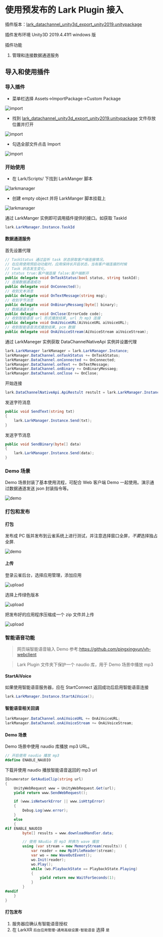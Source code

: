 # 使用预发布的 Lark Plugin 接入

插件版本：[lark_datachannel_unity3d_export_unity2019.unitypackage](https://github.com/pingxingyun/lark_xr_unity3d_demos/releases/tag/3.2.1.0)

插件发布环境 Unity3D 2019.4.41f1 windows 版

插件功能

1. 管理和连接数据通道服务

## 导入和使用插件

### 导入插件

* 菜单栏选择 Assets->ImportPackage->Custom Package

![import](./doc-assets/import_1.jpg)

* 找到 [lark_datachannel_unity3d_export_unity2019.unitypackage](https://github.com/pingxingyun/lark_xr_unity3d_demos/releases/tag/3.2.1.0) 文件存放位置并打开

![import](./doc-assets/import_2.png)

* 勾选全部文件点击 Import

![import](./doc-assets/import_3.jpg)

### 开始使用

* 在 Lark/Scripts/ 下找到 LarkManger 脚本

![larkmanager](./doc-assets/manger_1.jpg)

* 创建 empty object 并将 LarkManger 脚本挂载上

![larkmanager](./doc-assets/manager_2.jpg)

通过 LarkManger 实例即可调用插件提供的接口。如获取 TaskId

```cs
lark.LarkManager.Instance.TaskId
```

#### 数据通道服务

首先设置代理

```cs
// TaskStatus 通过监听 task 状态获取客户端连接情况。
// 在应用使用预启动功能时，应用保持长开启状态，当有客户端连接的时候
// Task 状态发生变化。
// status true:客户端连接 false:客户端断开
public delegate void OnTaskStatus(bool status, string taskId);
// 连接数据通道成功
public delegate void OnConnected();
// 收到文本消息
public delegate void OnTextMessage(string msg);
// 收到字节消息
public delegate void OnBinaryMessaeg(byte[] binary);
// 数据通道关闭
public delegate void OnClose(ErrorCode code);
// 收到智能语音 url 形式播放结果, url 为 mp3 连接
public delegate void OnAiVoiceURL(AiVoiceURL aiVoiceURL);
// 收到智能语音流式播放结果, pcm 数据
public delegate void OnAiVoiceStream(AiVoiceStream aiVoiceStream);
```

通过 LarkManeger 实例获取 DataChannelNativeApi 实例并设置代理

```cs
lark.LarkManager larkManager = lark.LarkManager.Instance;
larkManager.DataChannel.onTaskStatus += OnTaskStatus;
larkManager.DataChannel.onConnected += OnConnected;
larkManager.DataChannel.onText += OnTextMessage;
larkManager.DataChannel.onBinary += OnBinaryMessaeg;
larkManager.DataChannel.onClose += OnClose;
```

开始连接

```cs
lark.DataChannelNativeApi.ApiRestult restult = lark.LarkManager.Instance.StartConnect();
```

发送字符消息

```cs
public void SendText(string txt)
{
    lark.LarkManager.Instance.Send(txt);
}
```

发送字节消息

```cs
public void SendBinary(byte[] data)
{
    lark.LarkManager.Instance.Send(data);
}
```

### Demo 场景

Demo 场景封装了基本使用流程，可配合 Web 客户端 Demo 一起使用。演示通过数据通道发送 json 封装指令等。

![demo](./doc-assets/demo_1.jpg)

### 打包和发布

#### 打包

发布成 PC 版并发布到云雀系统上进行测试，并注意选择窗口全屏，*不要*选择独占全屏.

![demo](./doc-assets/release.jpg)

#### 上传

登录云雀后台，选择应用管理，添加应用

![upload](./doc-assets/release_2.jpg)

选择上传绿色版本

![upload](./doc-assets/release_3.jpg)

把发布好的应用程序压缩成一个 zip 文件并上传

![upload](./doc-assets/release_4.jpg)


### 智能语音功能

> 网页端智能语音输入 Demo 参考:https://github.com/pingxingyun/vh-webclient

> Lark Plugin 文件夹下保护一个 naudio 库，用于 Demo 场景中播放 mp3

#### StartAiVoice

如果使用智能语音服务器，应在 StartConnect 返回成功后启用智能语音连接

```cs
lark.LarkManager.Instance.StartAiVoice();
```

#### 智能语音相关回调

```cs
larkManager.DataChannel.onAiVoiceURL += OnAiVoiceURL;
larkManager.DataChannel.onAiVoiceStream += OnAiVoiceStream;
```

#### Demo 场景

Demo 场景中使用 naudio 库播放 mp3 URL。

```cs
// 开启使用 naudio 播放 mp3
#define ENABLE_NAUDIO
```

下载并使用 naudio 播放智能语音返回的 mp3 url

```cs
IEnumerator GetAudioClip(string url)
{
    UnityWebRequest www = UnityWebRequest.Get(url);
    yield return www.SendWebRequest();

    if (www.isNetworkError || www.isHttpError)
    {
        Debug.Log(www.error);
    }
    else
    {
#if ENABLE_NAUDIO
        byte[] results = www.downloadHandler.data;

        // 使用 NAudio 将 mp3 转换为 wave 播放
        using (var stream = new MemoryStream(results)) { 
            var reader = new Mp3FileReader(stream);
            var wo = new WaveOutEvent();
            wo.Init(reader);
            wo.Play();
            while (wo.PlaybackState == PlaybackState.Playing)
            {
                yield return new WaitForSeconds(1);
            }
        }
#endif
    }
}
```

#### 打包发布

1. 服务器应确认有智能语音授权
2. 在 LarkXR `后台应用管理`-`通用高级设置`-`智能语音` 选择 `是`
